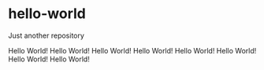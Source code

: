 # hello-world
Just another repository

Hello World! Hello World! Hello World! Hello World! Hello World! Hello World! Hello World! Hello World!  
